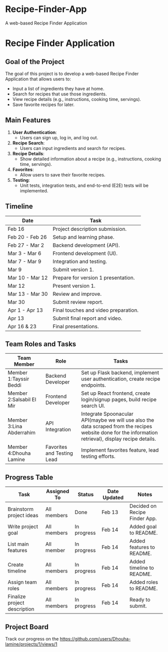 # Recipe-Finder-App
A web-based Recipe Finder Application
# Recipe Finder Application

## Goal of the Project
The goal of this project is to develop a web-based Recipe Finder Application that allows users to:
- Input a list of ingredients they have at home.
- Search for recipes that use those ingredients.
- View recipe details (e.g., instructions, cooking time, servings).
- Save favorite recipes for later.

## Main Features
1. **User Authentication**:
   - Users can sign up, log in, and log out.
2. **Recipe Search**:
   - Users can input ingredients and search for recipes.
3. **Recipe Details**:
   - Show detailed information about a recipe (e.g., instructions, cooking time, servings).
4. **Favorites**:
   - Allow users to save their favorite recipes.
5. **Testing**:
   - Unit tests, integration tests, and end-to-end (E2E) tests will be implemented.

## Timeline
| **Date**         | **Task**                                                                 |
|-------------------|-------------------------------------------------------------------------|
| Feb 16           | Project description submission.                                         |
| Feb 20 - Feb 26  | Setup and learning phase.                                               |
| Feb 27 - Mar 2   | Backend development (API).                                              |
| Mar 3 - Mar 6    | Frontend development (UI).                                              |
| Mar 7 - Mar 9    | Integration and testing.                                                |
| Mar 9            | Submit version 1.                                                       |
| Mar 10 - Mar 12  | Prepare for version 1 presentation.                                     |
| Mar 12           | Present version 1.                                                      |
| Mar 13 - Mar 30  | Review and improve.                                                     |
| Mar 30           | Submit review report.                                                   |
| Apr 1 - Apr 13   | Final touches and video preparation.                                    |
| Apr 13           | Submit final report and video.                                          |
| Apr 16 & 23      | Final presentations.                                                    |

## Team Roles and Tasks
| **Team Member**              | **Role**          | **Tasks**                                                                 |
|------------------------------|-------------------|---------------------------------------------------------------------------|
| Member 1:Tayssir Beddi       | Backend Developer | Set up Flask backend, implement user authentication, create recipe endpoints.|
| Member 2:Salsabil El Mir     | Frontend Developer| Set up React frontend, create login/signup pages, build recipe search UI. |
| Member 3:Lina Abderrahim     | API Integration|Integrate Spoonacular API(maybe we will use also the data scraped from the recipes website done for the information retrieval), display recipe details.|
| Member 4:Dhouha Lamine       | Favorites and Testing Lead | Implement favorites feature, lead testing efforts.                |

## Progress Table
| **Task**                  | **Assigned To** | **Status** | **Date Updated** | **Notes**                        |
|---------------------------|-----------------|------------|------------------|----------------------------------|
| Brainstorm project ideas  | All members     | Done       | Feb 13           | Decided on Recipe Finder App.    |
| Write project goal        | All members     | In progress| Feb 14           | Added goal to README.            |
| List main features        |All member       | In progress| Feb 14           | Added features to README.        |
| Create timeline           | All members     | In progress| Feb 14           | Added timeline to README.        |
| Assign team roles         | All members     | In progress| Feb 14           | Added roles to README.           |
| Finalize project description | All members  | In progress| Feb 14           | Ready to submit.                 |


## Project Board
Track our progress on the https://github.com/users/Dhouha-lamine/projects/1/views/1
